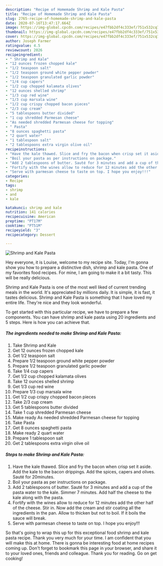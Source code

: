 ```yaml
---
description: "Recipe of Homemade Shrimp and Kale Pasta"
title: "Recipe of Homemade Shrimp and Kale Pasta"
slug: 2765-recipe-of-homemade-shrimp-and-kale-pasta
date: 2020-07-16T13:47:17.664Z
image: https://img-global.cpcdn.com/recipes/e47fbb2df4c333ef/751x532cq70/shrimp-and-kale-pasta-recipe-main-photo.jpg
thumbnail: https://img-global.cpcdn.com/recipes/e47fbb2df4c333ef/751x532cq70/shrimp-and-kale-pasta-recipe-main-photo.jpg
cover: https://img-global.cpcdn.com/recipes/e47fbb2df4c333ef/751x532cq70/shrimp-and-kale-pasta-recipe-main-photo.jpg
author: Joseph Farmer
ratingvalue: 4.5
reviewcount: 2026
recipeingredient:
- " Shrimp and Kale"
- "12 ounces frozen chopped kale"
- "1/2 teaspoon salt"
- "1/2 teaspoon ground white pepper powder"
- "1/2 teaspoon granulated garlic powder"
- "1/4 cup capers"
- "1/2 cup chopped kalamata olives"
- "12 ounces shelled shrimp"
- "1/3 cup red wine"
- "1/3 cup marsala wine"
- "1/2 cup crispy chopped bacon pieces"
- "2/3 cup cream"
- "5 tablespoons butter divided"
- "1 cup shredded Parmesan cheese"
- "As needed shredded Parmesan cheese for topping"
- " Pasta"
- "8 ounces spaghetti pasta"
- "2 quart water"
- "1 tablespoon salt"
- "2 tablespoons extra virgin olive oil"
recipeinstructions:
- "Have the kale thawed. Slice and fry the bacon when crisp set it aside. Add the kale to the bacon drippings. Add the spices, capers and olives. Sauté for 20minutes."
- "Boil your pasta as per instructions on package."
- "Add 2 tablespoons of butter. Sauté for 3 minutes and add a cup of the pasta water to the kale. Simmer 7 minutes. Add half the cheese to the kale along with the pasta."
- "Fortify with the wines allow to reduce for 12 minutes add the other half of the cheese. Stir in. Now add the cream and stir coating all the ingredients in the pan. Allow to thicken but not to boil. If it boils the sauce will break."
- "Serve with parmesan cheese to taste on top. I hope you enjoy!!!"
categories:
- Recipe
tags:
- shrimp
- and
- kale

katakunci: shrimp and kale 
nutrition: 141 calories
recipecuisine: American
preptime: "PT17M"
cooktime: "PT51M"
recipeyield: "3"
recipecategory: Dessert

---
```



![Shrimp and Kale Pasta](https://img-global.cpcdn.com/recipes/e47fbb2df4c333ef/751x532cq70/shrimp-and-kale-pasta-recipe-main-photo.jpg)

Hey everyone, it is Louise, welcome to my recipe site. Today, I'm gonna show you how to prepare a distinctive dish, shrimp and kale pasta. One of my favorites food recipes. For mine, I am going to make it a bit tasty. This will be really delicious.

Shrimp and Kale Pasta is one of the most well liked of current trending meals in the world. It's appreciated by millions daily. It is simple, it is fast, it tastes delicious. Shrimp and Kale Pasta is something that I have loved my entire life. They're nice and they look wonderful.




To get started with this particular recipe, we have to prepare a few components. You can have shrimp and kale pasta using 20 ingredients and 5 steps. Here is how you can achieve that.

<!--inarticleads1-->

##### The ingredients needed to make Shrimp and Kale Pasta:

1. Take  Shrimp and Kale
1. Get 12 ounces frozen chopped kale
1. Get 1/2 teaspoon salt
1. Prepare 1/2 teaspoon ground white pepper powder
1. Prepare 1/2 teaspoon granulated garlic powder
1. Take 1/4 cup capers
1. Get 1/2 cup chopped kalamata olives
1. Take 12 ounces shelled shrimp
1. Get 1/3 cup red wine
1. Prepare 1/3 cup marsala wine
1. Get 1/2 cup crispy chopped bacon pieces
1. Take 2/3 cup cream
1. Get 5 tablespoons butter divided
1. Take 1 cup shredded Parmesan cheese
1. Make ready As needed shredded Parmesan cheese for topping
1. Take  Pasta
1. Get 8 ounces spaghetti pasta
1. Make ready 2 quart water
1. Prepare 1 tablespoon salt
1. Get 2 tablespoons extra virgin olive oil




<!--inarticleads2-->

##### Steps to make Shrimp and Kale Pasta:

1. Have the kale thawed. Slice and fry the bacon when crisp set it aside. Add the kale to the bacon drippings. Add the spices, capers and olives. Sauté for 20minutes.
1. Boil your pasta as per instructions on package.
1. Add 2 tablespoons of butter. Sauté for 3 minutes and add a cup of the pasta water to the kale. Simmer 7 minutes. Add half the cheese to the kale along with the pasta.
1. Fortify with the wines allow to reduce for 12 minutes add the other half of the cheese. Stir in. Now add the cream and stir coating all the ingredients in the pan. Allow to thicken but not to boil. If it boils the sauce will break.
1. Serve with parmesan cheese to taste on top. I hope you enjoy!!!




So that's going to wrap this up for this exceptional food shrimp and kale pasta recipe. Thank you very much for your time. I am confident that you will make this at home. There is gonna be interesting food at home recipes coming up. Don't forget to bookmark this page in your browser, and share it to your loved ones, friends and colleague. Thank you for reading. Go on get cooking!
